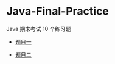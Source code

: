 # Java-Final-Practice

Java 期末考试 10 个练习题

- [题目一](https://github.com/WaringHu/Java-Final-Practice/blob/master/Exercise-1/%E9%A2%98%E7%9B%AE.md)

- [题目二](https://github.com/WaringHu/Java-Final-Practice/blob/master/Exercise-2/%E9%A2%98%E7%9B%AE.md)
